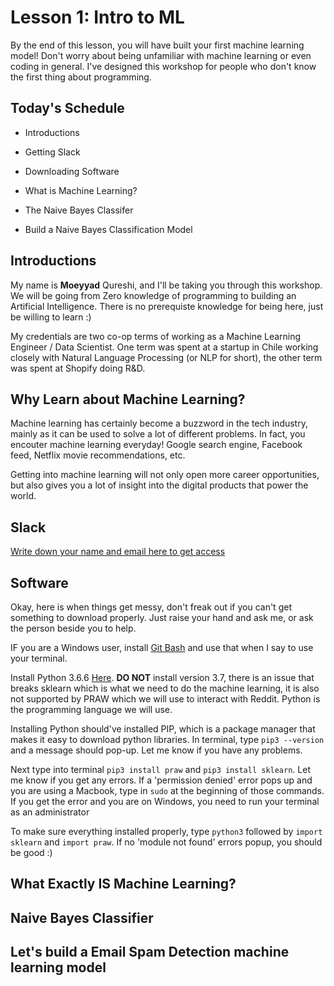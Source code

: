 # Lesson 1: Intro to ML
By the end of this lesson, you will have built your first machine learning model! Don't worry about being unfamiliar with machine learning or even coding in general. I've designed this workshop for people who don't know the first thing about programming.

## Today's Schedule

- Introductions

- Getting Slack

- Downloading Software

- What is Machine Learning?

- The Naive Bayes Classifer

- Build a Naive Bayes Classification Model

## Introductions

My name is **Moeyyad** Qureshi, and I'll be taking you through this workshop. We will be going from Zero knowledge of programming to building an Artificial Intelligence. There is no prerequiste knowledge for being here, just be willing to learn :)

My credentials are two co-op terms of working as a Machine Learning Engineer / Data Scientist. One term was spent at a startup in Chile working closely with Natural Language Processing (or NLP for short), the other term was spent at Shopify doing R&D. 

## Why Learn about Machine Learning?

Machine learning has certainly become a buzzword in the tech industry, mainly as it can be used to solve a lot of different problems. In fact, you encouter machine learning everyday! Google search engine, Facebook feed, Netflix movie recommendations, etc.

Getting into machine learning will not only open more career opportunities, but also gives you a lot of insight into the digital products that power the world.

## Slack

[Write down your name and email here to get access](https://docs.google.com/spreadsheets/d/13LUO-CWHUQF-RUSJjOAyUVVyCdsOsd-Q42asabKGn_Q/edit?usp=sharing)

## Software

Okay, here is when things get messy, don't freak out if you can't get something to download properly. Just raise your hand and ask me, or ask the person beside you to help.

IF you are a Windows user, install [Git Bash](https://git-scm.com/downloads) and use that when I say to use your terminal.

Install Python 3.6.6 [Here](https://www.python.org/downloads/). **DO NOT** install version 3.7, there is an issue that breaks sklearn which is what we need to do the machine learning, it is also not supported by PRAW which we will use to interact with Reddit. Python is the programming language we will use.

Installing Python should've installed PIP, which is a package manager that makes it easy to download python libraries. In terminal, type `pip3 --version` and a message should pop-up. Let me know if you have any problems.

Next type into terminal `pip3 install praw` and `pip3 install sklearn`. Let me know if you get any errors. If a 'permission denied' error pops up and you are using a Macbook, type in `sudo` at the beginning of those commands. If you get the error and you are on Windows, you need to run your terminal as an administrator

To make sure everything installed properly, type `python3` followed by `import sklearn` and `import praw`. If no 'module not found' errors popup, you should be good :)

## What Exactly IS Machine Learning?

## Naive Bayes Classifier

## Let's build a Email Spam Detection machine learning model